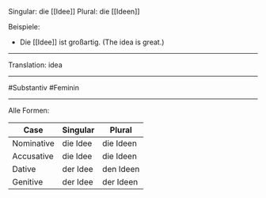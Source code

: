 Singular: die [[Idee]]
Plural: die [[Ideen]]

Beispiele:
- Die [[Idee]] ist großartig. (The idea is great.)

---
Translation:
idea

---

#Substantiv
#Feminin

---

Alle Formen:

| Case        | Singular          | Plural            |
|-------------|-------------------|-------------------|
| Nominative  | die Idee          | die Ideen         |
| Accusative  | die Idee          | die Ideen         |
| Dative      | der Idee          | den Ideen         |
| Genitive    | der Idee          | der Ideen         |, [[Sinn]], [[Vorschlag]], [[Gedanke]], [[Vorstellung]], [[Begriff]]